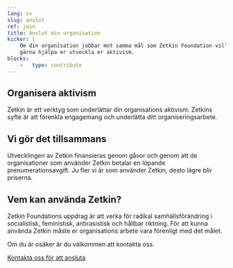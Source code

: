 ```yaml
---
lang: sv
slug: anslut
ref: join
title: Anslut din organisation
kicker: |
    Om din organisation jobbar mot samma mål som Zetkin Foundation vill vi
    gärna hjälpa er utveckla er aktivism.
blocks:
    -   type: contribute
---
```


## Organisera aktivism
Zetkin är ett verktyg som underlättar din organisations aktivism. Zetkins
syfte är att förenkla engagemang och underlätta ditt organiseringsarbete.

## Vi gör det tillsammans
Utvecklingen av Zetkin finansieras genom gåvor och genom att de organisationer
som använder Zetkin betalar en löpande prenumerationsavgift. Ju fler vi är som
använder Zetkin, desto lägre blir priserna.

## Vem kan använda Zetkin?
Zetkin Foundations uppdrag är att verka för radikal samhällsförändring i
socialistisk, feministisk, antirasistisk och hållbar riktning. För att kunna
använda Zetkin måste er organisations arbete vara förenligt med det målet.

Om du är osäker är du välkommen att kontakta oss.

[Kontakta oss för att ansluta](/sv/kontakt)
